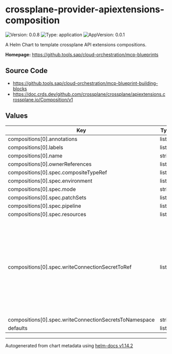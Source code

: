 

# crossplane-provider-apiextensions-composition

![Version: 0.0.8](https://img.shields.io/badge/Version-0.0.8-informational?style=flat-square) ![Type: application](https://img.shields.io/badge/Type-application-informational?style=flat-square) ![AppVersion: 0.0.1](https://img.shields.io/badge/AppVersion-0.0.1-informational?style=flat-square)

A Helm Chart to template crossplane API extensions compositions.

**Homepage:** <https://github.tools.sap/cloud-orchestration/mcp-blueprints>

## Source Code

* <https://github.tools.sap/cloud-orchestration/mcp-blueprint-building-blocks>
* <https://doc.crds.dev/github.com/crossplane/crossplane/apiextensions.crossplane.io/Composition/v1>

## Values

| Key | Type | Default | Description |
|-----|------|---------|-------------|
| compositions[0].annotations | list | `[]` |  |
| compositions[0].labels | list | `[]` |  |
| compositions[0].name | string | `""` |  |
| compositions[0].ownerReferences | list | `[]` |  |
| compositions[0].spec.compositeTypeRef | list | `[]` |  |
| compositions[0].spec.environment | list | `[]` |  |
| compositions[0].spec.mode | string | `""` |  |
| compositions[0].spec.patchSets | list | `[]` |  |
| compositions[0].spec.pipeline | list | `[]` |  |
| compositions[0].spec.resources | list | `[]` |  |
| compositions[0].spec.writeConnectionSecretToRef | list | `[]` | *optional* - When a Crossplane Provider creates a managed resource it may generate resource-specific details, like usernames, passwords or connection details like an IP address.   Crossplane stores these details in a Kubernetes Secret object specified by the `writeConnectionSecretToRef` values. Learn more about Crossplane concept [Managed Resources Fields](https://docs.crossplane.io/latest/concepts/managed-resources/#writeconnectionsecrettoref)! |
| compositions[0].spec.writeConnectionSecretsToNamespace | string | `""` |  |
| defaults | list | `[]` |  |

----------------------------------------------
Autogenerated from chart metadata using [helm-docs v1.14.2](https://github.com/norwoodj/helm-docs/releases/v1.14.2)